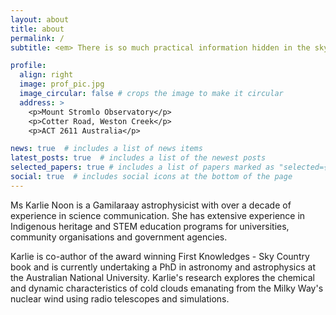 ```yaml
---
layout: about
title: about
permalink: /
subtitle: <em> There is so much practical information hidden in the sky </em>

profile:
  align: right
  image: prof_pic.jpg
  image_circular: false # crops the image to make it circular
  address: >
    <p>Mount Stromlo Observatory</p>
    <p>Cotter Road, Weston Creek</p>
    <p>ACT 2611 Australia</p>

news: true  # includes a list of news items
latest_posts: true  # includes a list of the newest posts
selected_papers: true # includes a list of papers marked as "selected={true}"
social: true  # includes social icons at the bottom of the page
---
```


Ms Karlie Noon is a Gamilaraay astrophysicist with over a decade of experience in science communication. She has extensive experience in Indigenous heritage and STEM education programs for universities, community organisations and government agencies. 

Karlie is co-author of the award winning First Knowledges - Sky Country book and is currently undertaking a PhD in astronomy and astrophysics at the Australian National University. Karlie's research explores the chemical and dynamic characteristics of cold clouds emanating from the Milky Way's nuclear wind using radio telescopes and simulations.